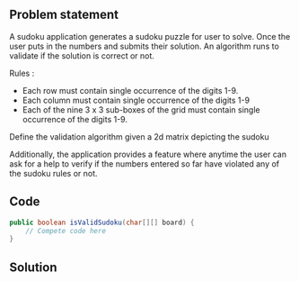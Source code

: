 ## Problem statement
A sudoku application generates a sudoku puzzle for user to solve. Once the user puts in the numbers and submits their solution. An algorithm runs to validate if the solution is correct or not.

Rules : 
- Each row must contain single occurrence of the digits 1-9.
- Each column must contain single occurrence of the digits 1-9
- Each of the nine 3 x 3 sub-boxes of the grid must contain single occurrence of the digits 1-9.

Define the validation algorithm given a 2d matrix depicting the sudoku

Additionally, the application provides a feature where anytime the user can ask for a help to verify if the numbers entered so far have violated any of the sudoku rules or not.


## Code
```java
public boolean isValidSudoku(char[][] board) {
	// Compete code here
}
```

## Solution



